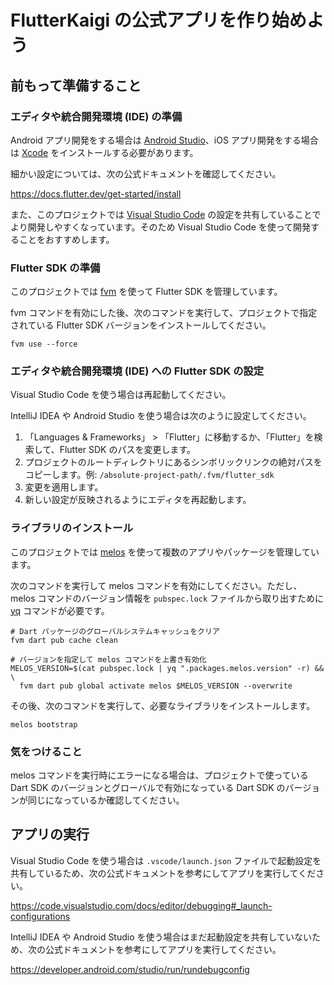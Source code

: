 # FlutterKaigi の公式アプリを作り始めよう

## 前もって準備すること

### エディタや統合開発環境 (IDE) の準備

Android アプリ開発をする場合は [Android Studio]、iOS アプリ開発をする場合は [Xcode] をインストールする必要があります。

細かい設定については、次の公式ドキュメントを確認してください。

<https://docs.flutter.dev/get-started/install>

また、このプロジェクトでは [Visual Studio Code] の設定を共有していることでより開発しやすくなっています。そのため Visual Studio Code を使って開発することをおすすめします。

### Flutter SDK の準備

このプロジェクトでは [fvm] を使って Flutter SDK を管理しています。

fvm コマンドを有効にした後、次のコマンドを実行して、プロジェクトで指定されている Flutter SDK バージョンをインストールしてください。

```shell
fvm use --force
```

### エディタや統合開発環境 (IDE) への Flutter SDK の設定

Visual Studio Code を使う場合は再起動してください。

IntelliJ IDEA や Android Studio を使う場合は次のように設定してください。

1. 「Languages & Frameworks」 > 「Flutter」に移動するか、「Flutter」を検索して、Flutter SDK のパスを変更します。
2. プロジェクトのルートディレクトリにあるシンボリックリンクの絶対パスをコピーします。例: `/absolute-project-path/.fvm/flutter_sdk`
3. 変更を適用します。
4. 新しい設定が反映されるようにエディタを再起動します。

### ライブラリのインストール

このプロジェクトでは [melos] を使って複数のアプリやパッケージを管理しています。

次のコマンドを実行して melos コマンドを有効にしてください。ただし、melos コマンドのバージョン情報を `pubspec.lock` ファイルから取り出すために [yq] コマンドが必要です。

```shell
# Dart パッケージのグローバルシステムキャッシュをクリア
fvm dart pub cache clean

# バージョンを指定して melos コマンドを上書き有効化
MELOS_VERSION=$(cat pubspec.lock | yq ".packages.melos.version" -r) && \
  fvm dart pub global activate melos $MELOS_VERSION --overwrite
```

その後、次のコマンドを実行して、必要なライブラリをインストールします。

```shell
melos bootstrap
```

### 気をつけること

melos コマンドを実行時にエラーになる場合は、プロジェクトで使っている Dart SDK のバージョンとグローバルで有効になっている Dart SDK のバージョンが同じになっているか確認してください。

## アプリの実行

Visual Studio Code を使う場合は `.vscode/launch.json` ファイルで起動設定を共有しているため、次の公式ドキュメントを参考にしてアプリを実行してください。

<https://code.visualstudio.com/docs/editor/debugging#_launch-configurations>

IntelliJ IDEA や Android Studio を使う場合はまだ起動設定を共有していないため、次の公式ドキュメントを参考にしてアプリを実行してください。

<https://developer.android.com/studio/run/rundebugconfig>

<!-- Links -->

[Android Studio]: https://developer.android.com/studio

[Visual Studio Code]: https://code.visualstudio.com/

[Xcode]: https://developer.apple.com/xcode/

[fvm]: https://fvm.app/

[melos]: https://melos.invertase.dev/

[yq]: https://github.com/mikefarah/yq
